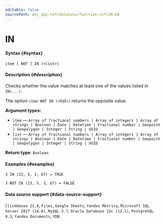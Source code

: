 ```yaml
---
editable: false
sourcePath: en/_api-ref/datalens/function-ref/IN.md
---
```


# IN



#### Syntax {#syntax}


```
item [ NOT ] IN (<list>)
```

#### Description {#description}
Checks whether the value matches at least one of the values listed in `IN(...)`.

The option `item NOT IN (<`list`>)` returns the opposite value.

**Argument types:**
- `item` — `Array of fractional numbers | Array of integers | Array of strings | Boolean | Date | Datetime | Fractional number | Geopoint | Geopolygon | Integer | String | UUID`
- `list` — `Array of fractional numbers | Array of integers | Array of strings | Boolean | Date | Datetime | Fractional number | Geopoint | Geopolygon | Integer | String | UUID`


**Return type**: `Boolean`

#### Examples {#examples}

```
3 IN (23, 5, 3, 67) = TRUE
```

```
3 NOT IN (23, 5, 3, 67) = FALSE
```


#### Data source support {#data-source-support}

`ClickHouse 21.8`, `Files`, `Google Sheets`, `Yandex Metrica`, `Microsoft SQL Server 2017 (14.0)`, `MySQL 5.7`, `Oracle Database 12c (12.1)`, `PostgreSQL 9.3`, `Yandex Documents`, `YDB`.
